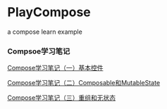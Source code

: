 # PlayCompose
a compose learn example

### Compsoe学习笔记

[Compose学习笔记（一）基本控件](https://juejin.cn/post/7053774854910115853)

[Compose学习笔记（二）Composable和MutableState](https://juejin.cn/post/7056335957447933965)

[Compose学习笔记（三）重组和无状态](https://juejin.cn/post/7064187120805478413)
